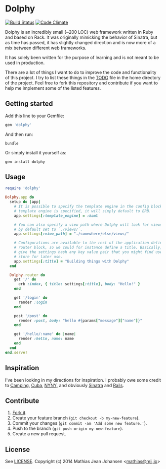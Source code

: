 # Dolphy
[![Build Status](https://magnum.travis-ci.com/majjoha/dolphy.svg?token=G5jfvsY2S8tSb5P53rGq)](https://magnum.travis-ci.com/majjoha/dolphy)
[![Code Climate](https://codeclimate.com/repos/53cb2ea469568031fe01ad3f/badges/a7a6a867bc5744c524d7/gpa.png)](https://codeclimate.com/repos/53cb2ea469568031fe01ad3f/feed)

Dolphy is an incredibly small (~200 LOC) web framework written in Ruby and based
on Rack. It was originally mimicking the behavior of Sinatra, but as time has
passed, it has slightly changed direction and is now more of a mix between
different web frameworks.

It has solely been written for the purpose of learning and is not meant to be
used in production.

There are a lot of things I want to do to improve the code and functionality of
this project. I try to list these things in the
[TODO](https://github.com/majjoha/dolphy/blob/master/TODO) file in the home
directory of the project. Feel free to fork this repository and contribute if
you want to help me implement some of the listed features.

## Getting started
Add this line to your Gemfile:

```ruby
gem 'dolphy'
```

And then run:

```
bundle
```

Or simply install it yourself as:

```
gem install dolphy
```

## Usage
```ruby
require 'dolphy'

Dolphy.app do
  setup do |app|
    # It is possible to specify the template engine in the config block. If no
    # template engine is specified, it will simply default to ERB.
    app.settings[:template_engine] = :haml

    # You can also specify a view path where Dolphy will look for views. It is
    # by default set to `./views/`.
    app.settings[:view_path] = "./somewhere/else/views/"

    # Configurations are available to the rest of the application defined in the
    # router block, so we could for instance define a title. Basically, you can
    # give the settings hash any key value pair that you might find useful to
    # store for later use.
    app.settings[:title] = "Building things with Dolphy"
  end

  Dolphy.router do
    get '/' do
      erb :index, { title: settings[:title], body: "Hello!" }
    end

    get '/login' do
      render :login
    end

    post '/post' do
      render :post, body: "hello #{params["message"]["name"]}"
    end

    get '/hello/:name' do |name|
      render :hello, name: name
    end
  end
end.serve!
```

## Inspiration
I've been looking in my directions for inspiration. I probably owe some credit
to [Camping](http://camping.io), [Cuba](http://cuba.is),
[NYNY](http://alisnic.github.io/nyny/), and obviously
[Sinatra](http://sinatrarb.com) and [Rails](http://rubyonrails.org).


## Contribute
1. [Fork it](https://github.com/majjoha/dolphy/fork).
2. Create your feature branch (`git checkout -b my-new-feature`).
3. Commit your changes (`git commit -am 'Add some new feature.'`).
4. Push to the branch (`git push origin my-new-feature`).
5. Create a new pull request.

## License
See [LICENSE](https://github.com/majjoha/dolphy/blob/master/LICENSE).
Copyright (c) 2014 Mathias Jean Johansen <<mathias@mjj.io>>
